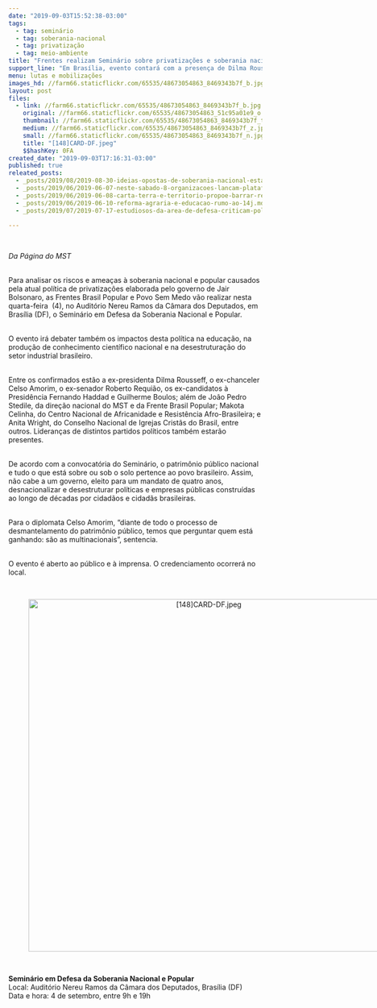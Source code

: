 ```yaml
---
date: "2019-09-03T15:52:38-03:00"
tags:
  - tag: seminário
  - tag: soberania-nacional
  - tag: privatização
  - tag: meio-ambiente
title: "Frentes realizam Seminário sobre privatizações e soberania nacional "
support_line: "Em Brasília, evento contará com a presença de Dilma Rousseff e dezenas de lideranças políticas, no Auditório Nereu Ramos"
menu: lutas e mobilizações
images_hd: //farm66.staticflickr.com/65535/48673054863_8469343b7f_b.jpg
layout: post
files:
  - link: //farm66.staticflickr.com/65535/48673054863_8469343b7f_b.jpg
    original: //farm66.staticflickr.com/65535/48673054863_51c95a01e9_o.jpg
    thumbnail: //farm66.staticflickr.com/65535/48673054863_8469343b7f_t.jpg
    medium: //farm66.staticflickr.com/65535/48673054863_8469343b7f_z.jpg
    small: //farm66.staticflickr.com/65535/48673054863_8469343b7f_n.jpg
    title: "[148]CARD-DF.jpeg"
    $$hashKey: 0FA
created_date: "2019-09-03T17:16:31-03:00"
published: true
releated_posts:
  - _posts/2019/08/2019-08-30-ideias-opostas-de-soberania-nacional-estao-em-jogo-na-amazonia-analisa-celso-amorim.md
  - _posts/2019/06/2019-06-07-neste-sabado-8-organizacoes-lancam-plataforma-unitaria-em-defesa-da-soberania-nacional-e-dos-bens-da-natureza.md
  - _posts/2019/06/2019-06-08-carta-terra-e-territorio-propoe-barrar-retrocessos-e-unir-pauta-agraria-e-ambiental.md
  - _posts/2019/06/2019-06-10-reforma-agraria-e-educacao-rumo-ao-14j.md
  - _posts/2019/07/2019-07-17-estudiosos-da-area-de-defesa-criticam-politica-de-ciencia-e-tecnologia.md

---
```

<p>&nbsp;</p>

<p><em>Da P&aacute;gina do MST</em></p>

<p><br />
Para analisar os riscos e amea&ccedil;as &agrave; soberania nacional e popular causados pela atual pol&iacute;tica de privatiza&ccedil;&otilde;es elaborada pelo governo de Jair Bolsonaro, as Frentes Brasil Popular e Povo Sem Medo v&atilde;o realizar nesta quarta-feira&nbsp;&nbsp;(4), no Audit&oacute;rio Nereu Ramos da C&acirc;mara dos Deputados, em Bras&iacute;lia (DF), o Semin&aacute;rio em Defesa da Soberania Nacional e Popular.&nbsp;</p>

<p><br />
O evento ir&aacute; debater tamb&eacute;m os impactos desta pol&iacute;tica na educa&ccedil;&atilde;o, na produ&ccedil;&atilde;o de conhecimento cient&iacute;fico nacional e na desestrutura&ccedil;&atilde;o do setor industrial brasileiro.<br />
&nbsp;</p>

<p>Entre os confirmados est&atilde;o a ex-presidenta Dilma Rousseff, o ex-chanceler Celso Amorim, o ex-senador Roberto Requi&atilde;o, os ex-candidatos &agrave; Presid&ecirc;ncia Fernando Haddad e Guilherme Boulos; al&eacute;m de Jo&atilde;o Pedro Stedile, da dire&ccedil;&atilde;o nacional do MST e da Frente Brasil Popular; Makota Celinha, do Centro Nacional de Africanidade e Resist&ecirc;ncia Afro-Brasileira; e Anita Wright, do Conselho Nacional de Igrejas Crist&atilde;s do Brasil, entre outros. Lideran&ccedil;as de distintos partidos pol&iacute;ticos tamb&eacute;m estar&atilde;o presentes.&nbsp;<br />
&nbsp;</p>

<p>De acordo com a convocat&oacute;ria do Semin&aacute;rio, o patrim&ocirc;nio p&uacute;blico nacional e tudo o que est&aacute; sobre ou sob o solo pertence ao povo brasileiro. Assim, n&atilde;o cabe a um governo, eleito para um mandato de quatro anos, desnacionalizar e desestruturar pol&iacute;ticas e empresas p&uacute;blicas constru&iacute;das ao longo de d&eacute;cadas por cidad&atilde;os e cidad&atilde;s brasileiras.&nbsp;<br />
&nbsp;</p>

<p>Para o diplomata Celso Amorim, &ldquo;diante de todo o processo de desmantelamento do patrim&ocirc;nio p&uacute;blico, temos que perguntar quem est&aacute; ganhando: s&atilde;o as multinacionais&rdquo;, sentencia.&nbsp;<br />
&nbsp;</p>

<p>O evento &eacute; aberto ao p&uacute;blico e &agrave; imprensa. O credenciamento ocorrer&aacute; no local.&nbsp;<br />
&nbsp;</p>

<div style="text-align:center">
<figure class="image" style="display:inline-block"><img alt="[148]CARD-DF.jpeg" height="700" src="//farm66.staticflickr.com/65535/48673054863_8469343b7f_b.jpg" width="700" />
<figcaption></figcaption>
</figure>
</div>

<p><br />
<strong>Semin&aacute;rio em Defesa da Soberania Nacional e Popular</strong><br />
Local: Audit&oacute;rio Nereu Ramos da C&acirc;mara dos Deputados, Bras&iacute;lia (DF)<br />
Data e hora: 4 de setembro, entre 9h e 19h</p>
